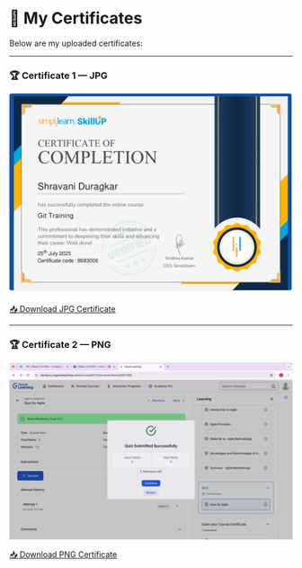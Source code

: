# 📄 My Certificates

Below are my uploaded certificates:

---

### 🏆 Certificate 1 — JPG

![Certificate JPG Preview](certificates/5279451_Shravani.jpg)

[📥 Download JPG Certificate](certificates/5279451_Shravani.jpg)

---

### 🏆 Certificate 2 — PNG

![Certificate PNG Preview](certificates/5279451_Shravani.png)

[📥 Download PNG Certificate](certificates/5279451_Shravani.png)
